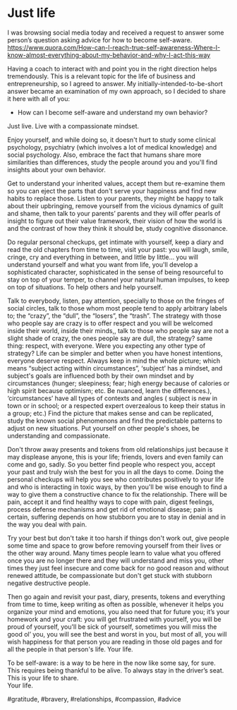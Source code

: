 # Just life

I was browsing social media today and received a request to answer some person’s question asking advice for how to become self-aware.
https://www.quora.com/How-can-I-reach-true-self-awareness-Where-I-know-almost-everything-about-my-behavior-and-why-I-act-this-way

Having a coach to interact with and point you in the right direction helps tremendously. This is a relevant topic for the life of business and entrepreneurship, so I agreed to answer.
My initially-intended-to-be-short answer became an examination of my own approach, so I decided to share it here with all of you:

- How can I become self-aware and understand my own behavior?

Just live. Live with a compassionate mindset.

Enjoy yourself, and while doing so, it doesn't hurt to study some clinical psychology, psychiatry (which involves a lot of medical knowledge) and social psychology. Also, embrace the fact that humans share more similarities than differences, study the people around you and you'll find insights about your own behavior.

Get to understand your inherited values, accept them but re-examine them so you can eject the parts that don't serve your happiness and find new habits to replace those. Listen to your parents, they might be happy to talk about their upbringing, remove yourself from the vicious dynamics of guilt and shame, then talk to your parents’ parents and they will offer pearls of insight to figure out their value framework, their vision of how the world is and the contrast of how they think it should be, study cognitive dissonance.

Do regular personal checkups, get intimate with yourself, keep a diary and read the old chapters from time to time, visit your past: you will laugh, smile, cringe, cry and everything in between, and little by little… you will understand yourself and what you want from life, you'll develop a sophisticated character, sophisticated in the sense of being resourceful to stay on top of your temper, to channel your natural human impulses, to keep on top of situations. To help others and help yourself.

Talk to everybody, listen, pay attention, specially to those on the fringes of social circles, talk to those whom most people tend to apply arbitrary labels to; the “crazy”, the “dull”, the “losers”, the “trash”. The strategy with those who people say are crazy is to offer respect and you will be welcomed inside their world, inside their minds,, talk to those who people say are not a slight shade of crazy, the ones people say are dull, the strategy? same thing: respect, with everyone. Were you expecting any other type of strategy? Life can be simpler and better when you have honest intentions, everyone deserve respect. Always keep in mind the whole picture; which means “subject acting within circumstances”, ‘subject’ has a mindset, and subject's goals are influenced both by their own mindset and by circumstances (hunger; sleepiness; fear; high energy because of calories or high spirit because optimism; etc. Be nuanced, learn the differences.), ‘circumstances’ have all types of contexts and angles ( subject is new in town or in school; or a respected expert overzealous to keep their status in a group; etc.) Find the picture that makes sense and can be replicated, study the known social phenomenons and find the predictable patterns to adjust on new situations. Put yourself on other people's shoes, be understanding and compassionate.

Don't throw away presents and tokens from old relationships just because it may displease anyone, this is your life; friends, lovers and even family can come and go, sadly. So you better find people who respect you, accept your past and truly wish the best for you in all the days to come. Doing the personal checkups will help you see who contributes positively to your life and who is interacting in toxic ways, by then you'll be wise enough to find a way to give them a constructive chance to fix the relationship. There will be pain, accept it and find healthy ways to cope with pain, digest feelings, process defense mechanisms and get rid of emotional disease; pain is certain, suffering depends on how stubborn you are to stay in denial and in the way you deal with pain.

Try your best but don't take it too harsh if things don't work out, give people some time and space to grow before removing yourself from their lives or the other way around. Many times people learn to value what you offered once you are no longer there and they will understand and miss you, other times they just feel insecure and come back for no good reason and without renewed attitude, be compassionate but don't get stuck with stubborn negative destructive people.

Then go again and revisit your past, diary, presents, tokens and everything from time to time, keep writing as often as possible, whenever it helps you organize your mind and emotions, you also need that for future you; it’s your homework and your craft: you will get frustrated with yourself, you will be proud of yourself, you'll be sick of yourself, sometimes you will miss the good ol’ you, you will see the best and worst in you, but most of all, you will wish happiness for that person you are reading in those old pages and for all the people in that person's life. Your life.

To be self-aware: is a way to be here in the now like some say, for sure.  
This requires being thankful to be alive.
To always stay in the driver’s seat.
This is your life to share.  
Your life.  

#gratitude, #bravery, #relationships, #compassion, #advice
